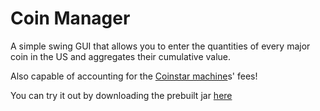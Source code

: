 <h1>Coin Manager</h1>

<p>A simple swing GUI that allows you to enter the quantities of every major coin in the US and aggregates their cumulative value.</p>
<p>Also capable of accounting for the <a href="http://coinstar.com">Coinstar machine</a>s' fees!</p>
<p>You can try it out by downloading the prebuilt jar <a href="https://github.com/samism/coin-manager/raw/master/out/artifacts/Coin_Manager_jar/Coin%20Manager.jar">here</p>